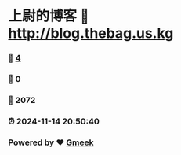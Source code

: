# 上尉的博客 :link: http://blog.thebag.us.kg 
### :page_facing_up: [4](http://blog.thebag.us.kg/tag.html) 
### :speech_balloon: 0 
### :hibiscus: 2072 
### :alarm_clock: 2024-11-14 20:50:40 
### Powered by :heart: [Gmeek](https://github.com/Meekdai/Gmeek)
